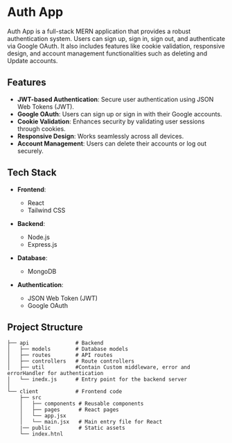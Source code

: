 # Auth App

Auth App is a full-stack MERN application that provides a robust authentication system. Users can sign up, sign in, sign out, and authenticate via Google OAuth. It also includes features like cookie validation, responsive design, and account management functionalities such as deleting and Update accounts.

## Features

- **JWT-based Authentication**: Secure user authentication using JSON Web Tokens (JWT).
- **Google OAuth**: Users can sign up or sign in with their Google accounts.
- **Cookie Validation**: Enhances security by validating user sessions through cookies.
- **Responsive Design**: Works seamlessly across all devices.
- **Account Management**: Users can delete their accounts or log out securely.

## Tech Stack

- **Frontend**:
  - React
  - Tailwind CSS

- **Backend**:
  - Node.js
  - Express.js

- **Database**:
  - MongoDB

- **Authentication**:
  - JSON Web Token (JWT)
  - Google OAuth

## Project Structure

```plaintext
├── api               # Backend 
│   ├── models        # Database models
│   ├── routes        # API routes
│   ├── controllers   # Route controllers
│   ├── util          #Contain Custom middleware, error and errorHandler for authentication
│   └── inedx.js      # Entry point for the backend server
│
└── client            # Frontend code
    ├── src
    │   ├── components # Reusable components
    │   ├── pages      # React pages
    │   └── app.jsx
    │   └── main.jsx   # Main entry file for React
    |── public         # Static assets
    └── index.htnl     
